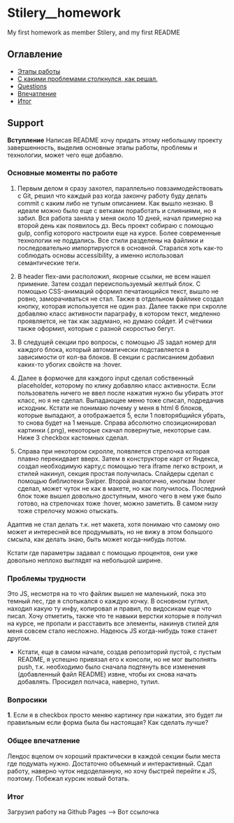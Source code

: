 
# Stilery__homework

My first homework as member Stilery, and my first README


## Оглавление

 - [Этапы работы](#Основные-моменты-по-работе)
 - [С какими проблемами столкнулся, как решал.](#Проблемы-трудности)
 - [Questions](#Вопросики)
 - [Впечатление](#Общее-впечатление)
 - [Итог](#Итог)


## Support
**Вступление**
Написав README хочу придать этому небольшму проекту завершенность, выделив основные этапы работы, проблемы и технологии, может чего еще добавлю.
### Основные моменты по работе
 
1. Первым делом я сразу захотел, параллельно повзаимодействовать с Git, решил что каждый раз когда закончу работу буду делать commit с каким либо не тупым описанием. Как вышло незнаю. В идеале можно было еще с ветками поработать и слияниями, но я забил. Вся работа заняла у меня около 10 дней, начал примерно на второй день как появилось дз.  Весь проект собираю с помощью gulp, config которого настроили еще на курсе. Более современные технологии не поддались. Все стили разделены на файлики и последовательно импортируются в основной. Старался хоть как-то соблюдать основы accessibility, а именно использовал семантические теги. 

2. В header flex-ами расположил, якорные ссылки, не всем нашел примение. Затем создал переиспользуемый желтый блок. С помощью CSS-анимаций оформил печатающийся текст, вышло не ровно, заморачиваться не стал. Также в отдельном файлике создал кнопку, которая используется не один раз. Далее также при скролле добавляю класс активности параграфу, в котором текст, медленно проявляется, не так как задумано, но думаю сойдет. И счётчики также оформил, которые с разной скоростью бегут.

3. В следущей секции про вопросы, с помощью JS задал номер для каждого блока, который автоматически подставляется в зависимости от кол-ва блоков. В секции с расписанием добавил каких-то убогих свойств на :hover. 

4. Далее в формочке для каждого input сделал собственный placeholder, которому по клику добавляю класс активности. Если пользователь ничего не ввел после нажатия нужно бы убирать этот класс, но я не сделал. Выпадающее меню тоже списал, подредачив исходник. Кстати не понимаю почему у меня в html 6 блоков, которые выпадают, а отображается 5, если 1 повторябщийся убрать, то снова будет на 1 меньше. Справа абсолютно спозиционировал картинки (.png), некоторые скачал повернутые, некоторые сам. Ниже 3 checkbox кастомных сделал. 

5. Справа при некотором скролле, появляется стрелочка которая плавно перекидвает вверх. Затем в конструкторе карт от Яндекса, создал необходимую карту,с помощью тега iframe легко встроил, и стилей накинул, секция простая получилась. Слайдеры сделал с помощью библиотеки Swiper. Второй аналогично, кнопкам :hover сделал, может чуток не как в макете, но как получилось. Последний блок тоже вышел довольно доступным, много чего в нем уже было готово, на стрелочках тоже :hover, можно заметить. В самом низу тоже стрелочку можно отыскать.

Адаптив не стал делать т.к. нет макета, хотя понимаю что самому оно может и интересней все продумывать, но не вижу в этом большого смсыла, как делать знаю, быть может когда-нибудь потом.

Кстати где параметры задавал с помощью процентов, они уже довольно неплохо выглядят на небольшой ширине.

### Проблемы трудности

Это JS, несмотря на то что файлик вышел не маленький, пока это темный лес, где я спотыкался о каждую кочку. В основном гуглил, находил какую ту инфу, копировал и правил, по видосикам еще что писал. Хочу отметить, также что те навыки верстки которые я получил на курсе, не пропали и расставить все элементы, накинув стилей для меня совсем стало несложно. Надеюсь JS когда-нибудь тоже станет другом.

+ Кстати, еще в самом начале, создав репозиторий пустой, с пустым README, я успешно привязал его к консоли, но не мог выполнять push, т.к. необходимо было сначала подтянуть все изменения (добавленный файл README) извне, чтобы их снова начать добавлять. Просидел полчаса, наверно, тупил.

### Вопросики

**1**. Если я в checkbox просто меняю картинку при нажатии, это будет ли правильным если форма была бы настоящая? Как сделать лучше?

### Общее впечатление
Лендос вцелом оч хороший практически в каждой секции были места где подумать нужно. Достаточно объемный и интерактивный. Сдал работу, наверно чуток недоделанную, но хочу быстрей перейти к JS, поэтому. Побежал курсик новый ботать. 

### Итог
Загрузил работу на Github Pages --> Вот ссылочка 